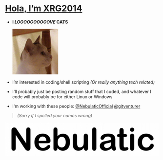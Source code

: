 **<a href="https://github.com/xrg2014"><h1>Hola, I’m XRG2014</h1></a>**
- **I _LOOOOOOOOOOVE_ CATS**
  
  <a href="assets/images/Favicon%203.png"><img src="/assets/images/Favicon 3.png" width="150px" height="150px"/></a>
- I’m interested in coding/shell scripting _(Or really anything tech related)_
- I'll probably just be posting random stuff that I coded, and whatever I code will probably be for either Linux or Windows
- I'm working with these people:
[@NebulaticOfficial](https://github.com/NebulaticOfficial)
[@gitventurer](https://github.com/gitventurer)

> _(Sorry if I spelled your names wrong)_

  <a href="https://github.com/nebulaticofficial/nebulatic-os">![image](assets/images/IMG_2573.jpeg)</a>
<!---
XRG2014/XRG2014 is a ✨ special ✨ repository because its `README.md` (this file) appears on your GitHub profile.
You can click the Preview link to take a look at your changes.
--->
